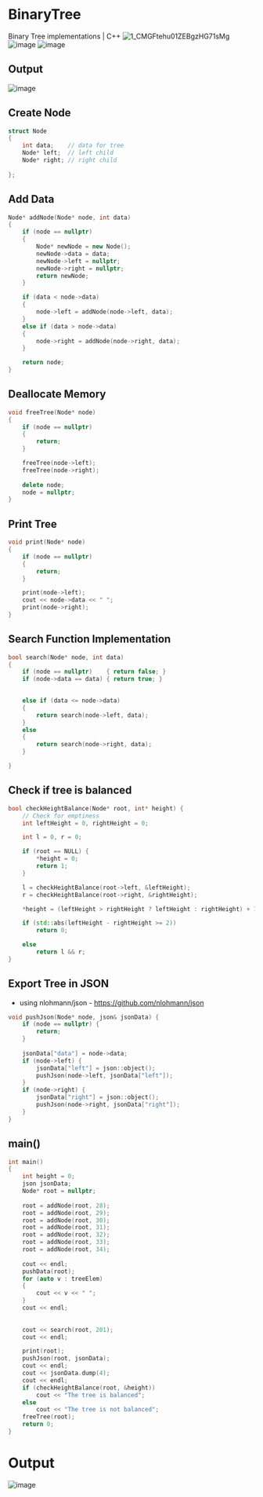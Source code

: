 # BinaryTree
Binary Tree implementations | C++
![1_CMGFtehu01ZEBgzHG71sMg](https://user-images.githubusercontent.com/112755279/215258560-4a11c8ef-76c0-4dc7-85db-8c920fb01ffd.png)
![image](https://user-images.githubusercontent.com/112755279/215840851-f715049a-f3ed-4479-b4f2-92024afe83c8.png)
![image](https://user-images.githubusercontent.com/112755279/215841044-1d09eae6-de0e-4091-846c-43dce8152e2e.png)

## Output
![image](https://user-images.githubusercontent.com/112755279/215841185-b71f66d5-610c-4dd3-b12e-faaae6f3fcf2.png)

## Create Node

```cpp
struct Node
{
	int data;    // data for tree
	Node* left;  // left child 
	Node* right; // right child
 
};
```

## Add Data
```cpp
Node* addNode(Node* node, int data)
{
	if (node == nullptr) 
	{ 
		Node* newNode = new Node();
		newNode->data = data;
		newNode->left = nullptr;
		newNode->right = nullptr;
		return newNode;
	}

	if (data < node->data)
	{
 		node->left = addNode(node->left, data);
	}
	else if (data > node->data)
	{
     	node->right = addNode(node->right, data);
	}

	return node;
}
```

## Deallocate Memory
```cpp
void freeTree(Node* node)
{
	if (node == nullptr)
	{
		return;
	}

	freeTree(node->left);
	freeTree(node->right);
	
	delete node;
	node = nullptr;
}
```
## Print Tree
```cpp
void print(Node* node)
{
	if (node == nullptr)
	{
		return;
	}

	print(node->left);
	cout << node->data << " ";
	print(node->right);
}
```

## Search Function Implementation
```cpp
bool search(Node* node, int data)
{
	if (node == nullptr)	{ return false; }
	if (node->data == data) { return true; }
	

	else if (data <= node->data)
	{
		return search(node->left, data);
	}
	else
	{
		return search(node->right, data);
	}

}
```

## Check if tree is balanced
```cpp
bool checkHeightBalance(Node* root, int* height) {
	// Check for emptiness
	int leftHeight = 0, rightHeight = 0;

	int l = 0, r = 0;

	if (root == NULL) {
		*height = 0;
		return 1;
	}

	l = checkHeightBalance(root->left, &leftHeight);
	r = checkHeightBalance(root->right, &rightHeight);

	*height = (leftHeight > rightHeight ? leftHeight : rightHeight) + 1;

	if (std::abs(leftHeight - rightHeight >= 2))
		return 0;

	else
		return l && r;
}
```
## Export Tree in JSON
* using nlohmann/json - https://github.com/nlohmann/json
```cpp
void pushJson(Node* node, json& jsonData) {
	if (node == nullptr) {
		return;
	}
	 
	jsonData["data"] = node->data;
	if (node->left) {
		jsonData["left"] = json::object();
		pushJson(node->left, jsonData["left"]);
	}
	if (node->right) {
		jsonData["right"] = json::object();
		pushJson(node->right, jsonData["right"]);
	}
}
```

## main()
```cpp
int main()
{
	int height = 0;
	json jsonData;
	Node* root = nullptr;
	
	root = addNode(root, 28);
	root = addNode(root, 29);
	root = addNode(root, 30);
	root = addNode(root, 31);
	root = addNode(root, 32);
	root = addNode(root, 33);
	root = addNode(root, 34);
	 
	cout << endl;
	pushData(root);
	for (auto v : treeElem)
	{
		cout << v << " ";
	}
	cout << endl;
	 
	
	cout << search(root, 201);
	cout << endl;

	print(root);
	pushJson(root, jsonData);
	cout << endl;
	cout << jsonData.dump(4);
	cout << endl;
	if (checkHeightBalance(root, &height))
		cout << "The tree is balanced";
	else
		cout << "The tree is not balanced";
	freeTree(root);
	return 0;
}
```

# Output
 ![image](https://user-images.githubusercontent.com/112755279/215259133-7f240c6b-439a-47a5-8951-db3049639960.png)

